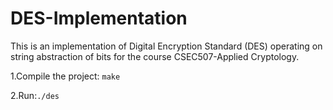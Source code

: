 # DES-Implementation

This is an implementation of Digital Encryption Standard (DES) operating on string abstraction of bits for the course CSEC507-Applied Cryptology.

1.Compile the project: `make`

2.Run:`./des`
